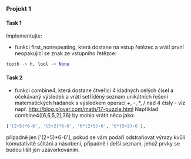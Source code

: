 ﻿### Projekt 1

#### Task 1

Implementujte:

- funkci first_nonrepeating, která dostane na vstup řetězec a vrátí první neopakující se znak ze vstupního řetězce:
```python
tooth -> h, lool -> None
```

#### Task 2
- funkci combine4, která dostane čtveřici 4 kladných celých čísel a očekávaný výsledek a vrátí setříděný seznam  unikátních řešení matematických hádanek s výsledkem operací +, -, *, / nad 4 čísly - viz např. http://blog.plover.com/math/17-puzzle.html
Například combine4([6,6,5,2],36) by mohlo vrátit něco jako:
```python
['(2+5)*6-6', '(5+2)*6-6', '6*(2+5)-6', '6*(5+2)-6'],
```
případně jen ['(2+5)*6-6'], pokud se vám podaří odstraňovat výrazy kvůli komutativitě sčítání a násobení,
případně i delší seznam, jehož prvky se budou lišit jen uzávorkováním.